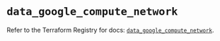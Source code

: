 # `data_google_compute_network`

Refer to the Terraform Registry for docs: [`data_google_compute_network`](https://registry.terraform.io/providers/hashicorp/google/6.2.0/docs/data-sources/compute_network).
